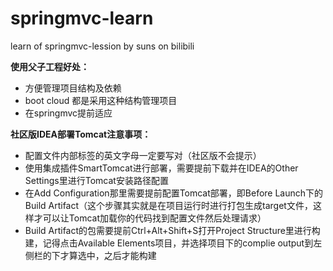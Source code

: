 # springmvc-learn
learn of springmvc-lession by suns on bilibili

**使用父子工程好处：**
- 方便管理项目结构及依赖
- boot cloud 都是采用这种结构管理项目
- 在springmvc提前适应

**社区版IDEA部署Tomcat注意事项：**
- 配置文件内部标签的英文字母一定要写对（社区版不会提示）
- 使用集成插件SmartTomcat进行部署，需要提前下载并在IDEA的Other Settings里进行Tomcat安装路径配置
- 在Add Configuration那里需要提前配置Tomcat部署，即Before Launch下的Build Artifact（这个步骤其实就是在项目运行时进行打包生成target文件，这样才可以让Tomcat加载你的代码找到配置文件然后处理请求）
- Build Artifact的包需要提前Ctrl+Alt+Shift+S打开Project Structure里进行构建，记得点击Available Elements项目，并选择项目下的complie output到左侧栏的<output root>下才算选中，之后才能构建
